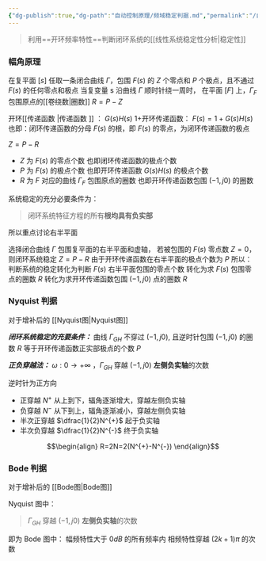 ```yaml
---
{"dg-publish":true,"dg-path":"自动控制原理/频域稳定判据.md","permalink":"/自动控制原理/频域稳定判据/","dgPassFrontmatter":true,"noteIcon":"","created":"2024-05-21T15:20:28.797+08:00","updated":"2024-05-26T19:41:57.806+08:00"}
---
```



>利用==开环频率特性==判断闭环系统的[[线性系统稳定性分析\|稳定性]]

### 幅角原理
在复平面 $[s]$ 任取一条闭合曲线 $\Gamma$，包围 $F (s)$ 的 $Z$ 个零点和 $P$ 个极点，且不通过 $F (s)$ 的任何零点和极点
当复变量 s 沿曲线 $\Gamma$ 顺时针绕一周时，
在平面 $[F]$ 上，$\Gamma_{F}$  包围原点的[[卷绕数\|圈数]]    $R=P-Z$


开环[[传递函数 \|传递函数 ]]   ：  $G(s)H(s)$
1+开环传递函数： $F(s)=1+G(s)H(s)$ 
也即：闭环传递函数的分母
$F(s)$ 的根，即 $F(s)$ 的零点，为闭环传递函数的极点

$Z=P-R$
- $Z$ 为 $F(s)$ 的零点个数
	也即闭环传递函数的极点个数
- $P$ 为 $F(s)$ 的极点个数
	也即开环传递函数 $G(s)H(s)$ 的极点个数
- $R$ 为 $F$ 对应的曲线 $\Gamma_{F}$ 包围原点的圈数
	也即开环传递函数包围 $(-1,j 0)$ 的圈数


系统稳定的充分必要条件为：
>闭环系统特征方程的所有**根均具有负实部**

所以重点讨论右半平面

选择闭合曲线 $\Gamma$ 包围复平面的右半平面和虚轴，
若被包围的 $F(s)$ 零点数 $Z=0$，则闭环系统稳定
$Z=P-R$
由于开环传递函数在右半平面的极点个数为 $P$
所以：判断系统的稳定转化为判断 $F(s)$ 右半平面包围的零点个数
转化为求 $F(s)$ 包围零点的圈数 $R$
转化为求开环传递函数包围 $(-1,j0)$ 点的圈数 $R$

### Nyquist 判据
对于增补后的 [[Nyquist图\|Nyquist图]]

***闭环系统稳定的充要条件：***
曲线 $\Gamma_{GH}$ 不穿过 $(-1,j 0)$, 且逆时针包围 $(-1,j 0)$ 的圈数 $R$ 等于开环传递函数正实部极点的个数 $P$

***正负穿越法：***
$\omega: 0\to +\infty$ ，$\Gamma_{GH}$ 穿越 $(-1,j 0)$ **左侧负实轴**的次数

逆时针为正方向

- 正穿越 $N^{+}$
	从上到下，辐角逐渐增大，穿越左侧负实轴
- 负穿越   $N^{-}$
	从下到上，辐角逐渐减小，穿越左侧负实轴
- 半次正穿越   $\dfrac{1}{2}N^{+}$
	起于负实轴
- 半次负穿越 $\dfrac{1}{2}N^{-}$
	终于负实轴

$$\begin{align}
R=2N=2(N^{+}-N^{-})
\end{align}$$
### Bode 判据
对于增补后的 [[Bode图\|Bode图]]

Nyquist 图中：
>$\Gamma_{GH}$ 穿越 $(-1,j 0)$ **左侧负实轴**的次数

即为 Bode 图中：
幅频特性大于 $0dB$ 的所有频率内
相频特性穿越 $(2k+1)\pi$ 的次数


